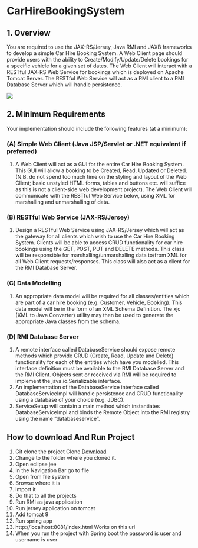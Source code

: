 # CarHireBookingSystem

## 1. Overview
You are required to use the JAX-RS/Jersey, Java RMI and JAXB frameworks to develop a simple Car Hire
Booking System. A Web Client page should provide users with the ability to Create/Modify/Update/Delete
bookings for a specific vehicle for a given set of dates. The Web Client will interact with a RESTful JAX-RS
Web Service for bookings which is deployed on Apache Tomcat Server. The RESTful Web Service will act as
a RMI client to a RMI Database Server which will handle persistence.

![](https://i.ibb.co/XpgVB2V/Capture.png)

## 2. Minimum Requirements
Your implementation should include the following features (at a minimum):
###  (A) Simple Web Client (Java JSP/Servlet or .NET equivalent if preferred)
1. A Web Client will act as a GUI for the entire Car Hire Booking System. This GUI will allow a booking
to be Created, Read, Updated or Deleted. (N.B. do not spend too much time on the styling and layout
of the Web Client; basic unstyled HTML forms, tables and buttons etc. will suffice as this is not a
client-side web development project). The Web Client will communicate with the RESTful Web
Service below, using XML for marshalling and unmarshalling of data.
### (B) RESTful Web Service (JAX-RS/Jersey)
 1. Design a RESTful Web Service using JAX-RS/Jersey which will act as the gateway for all clients
which wish to use the Car Hire Booking System. Clients will be able to access CRUD functionality for
car hire bookings using the GET, POST, PUT and DELETE methods. This class will be responsible for
marshalling/unmarshalling data to/from XML for all Web Client requests/responses. This class will
also act as a client for the RMI Database Server.
### (C) Data Modelling
1. An appropriate data model will be required for all classes/entities which are part of a car hire booking
(e.g. Customer, Vehicle, Booking). This data model will be in the form of an XML Schema Definition.
The xjc (XML to Java Converter) utility may then be used to generate the appropriate Java classes from
the schema.

###  (D) RMI Database Server
1. A remote interface called DatabaseService should expose remote methods which provide CRUD
(Create, Read, Update and Delete) functionality for each of the entities which have you modelled. This
interface definition must be available to the RMI Database Server and the RMI Client. Objects sent
or received via RMI will be required to implement the java.io.Serializable interface.
2. An implementation of the DatabaseService interface called DatabaseServiceImpl will handle
persistence and CRUD functionality using a database of your choice (e.g. JDBC).
3. ServiceSetup will contain a main method which instantiates DatabaseServiceImpl and binds the
Remote Object into the RMI registry using the name “databaseservice”.


## How to download And Run Project
1. Git clone the project Clone [Download](https://github.com/nakster/CarHireBookingSystem.git)
2. Change to the folder where you cloned it.
3. Open eclipse jee
4. In the Navigation Bar go to file
  1. Open from file system
  2. Browse where it is
  3. import it
5. Do that to all the projects
6. Run RMI as java application
7. Run jersey application on tomcat
  1. Add tomcat 9 
8. Run spring app 
9. http://localhost:8081/index.html Works on this url
10. When you run the project with Spring boot the password is user and username is user

